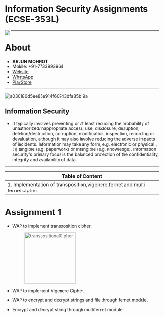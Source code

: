 
# Information Security Assignments (ECSE-353L)

<img src="https://avatars0.githubusercontent.com/u/33459977?s=80&v=4" align="left"/>

---------------------------------------------------------------------------
About
=====

- **ARJUN MOHNOT**
- Mobile: +91-7733993964
- [Website](https://arjun009.github.io)
- [WhatsApp](https://wa.me/917733993964?text=Hey%20Arjun%20Mohnot,%20I%27m%20contacting%20you%20from%20your%20Github%20Repository,%20Information%20Security.)
- [PlayStore](https://play.google.com/store/apps/developer?id=ARJUN+MOHNOT)

---------------------------------------------------------------------------

![a030180d5ee85e914f60743dfa85b19a](https://user-images.githubusercontent.com/33459977/62595842-89d22c80-b8fd-11e9-9c55-cef8bd2dfe07.jpg)


## Information Security

- It typically involves preventing or at least reducing the probability of unauthorized/inappropriate access, use, disclosure, disruption, deletion/destruction, corruption, modification, inspection, recording or devaluation, although it may also involve reducing the adverse impacts of incidents. Information may take any form, e.g. electronic or physical.,[1] tangible (e.g. paperwork) or intangible (e.g. knowledge). Information security's primary focus is the balanced protection of the confidentiality, integrity and availability of data.

---

| Table of Content                                                  |
|-------------------------------------------------------------------|
| 1. Implementation of transposition,vigenere,fernet and multi fernet cipher |


Assignment 1
================

- WAP to implement transposition cipher.
    > <img width="167" alt="transpositionalCipher" src="https://user-images.githubusercontent.com/33459977/62595271-5ababb80-b8fb-11e9-9a7c-72c9b27d4316.PNG">

- WAP to implement Vigenere Cipher.
- WAP to encrypt and decrypt strings and file through fernet module.  
- Encrypt and decrypt string through multifernet module.

